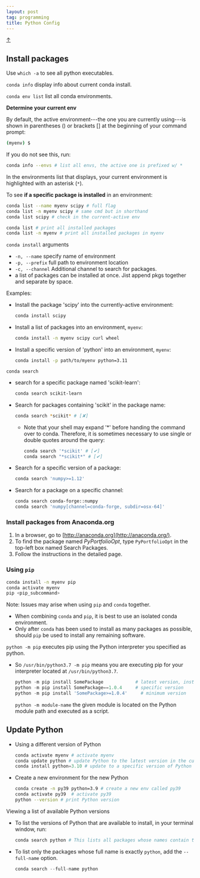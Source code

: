 ```yaml
---
layout: post
tag: programming
title: Python Config
---
```


<a class="top-link hide" href="#" id="js-top">↑</a>

## Install packages

Use `which -a`  to see all python executables.



`conda info` display info about current conda install.



`conda env list` list all conda environments.

**Determine your current env**

By default, the active environment---the one you are currently using---is shown in parentheses () or brackets [] at the beginning of your command prompt:

```bash
(myenv) $
```

If you do not see this, run:

```bash
conda info --envs # list all envs, the active one is prefixed w/ *
```

In the environments list that displays, your current environment is highlighted with an asterisk (`*`).



To see **if a specific package is installed** in an environment:

```bash
conda list --name myenv scipy # full flag
conda list -n myenv scipy # same cmd but in shorthand
conda list scipy # check in the current-active env

conda list # print all installed packages
conda list -n myenv # print all installed packages in myenv
```



`conda install` arguments

- `-n, --name` specify name of environment
- `-p, --prefix` full path to environment location
- `-c, --channel` Additional channel to search for packages.
- a list of packages can be installed at once. Jist append pkgs together and separate by space.

Examples:

- Install the package 'scipy' into the currently-active environment:
  ```bash
  conda install scipy
  ```

- Install a list of packages into an environment, `myenv`:
  ```bash
  conda install -n myenv scipy curl wheel
  ```

- Install a specific version of 'python' into an environment, `myenv`:
  ```bash
  conda install -p path/to/myenv python=3.11
  ```



`conda search`

- search for a specific package named 'scikit-learn':
  ```bash
  conda search scikit-learn
  ```

- Search for packages containing 'scikit' in the package name:
  ```bash
  conda search *scikit* # [✘]
  ```
  - Note that your shell may expand '*' before handing the command over to conda. Therefore, it is sometimes necessary to use single or double quotes around the query:
    ```bash
    conda search '*scikit' # [✔]
    conda search "*scikit*" # [✔]
    ```

- Search for a specific version of a package:
  ```bash
  conda search 'numpy>=1.12'
  ```

- Search for a package on a specific channel:
  ```bash
  conda search conda-forge::numpy
  conda search 'numpy[channel=conda-forge, subdir=osx-64]'
  ```



### Install packages from Anaconda.org

1. In a browser, go to [http://anaconda.org](http://anaconda.org/).
2. To find the package named *PyPortfolioOpt*, type `PyPortfolioOpt` in the top-left box named Search Packages.
3. Follow the instructions in the detailed page.



### Using `pip`

```bash
conda install -n myenv pip
conda activate myenv
pip <pip_subcommand>
```

Note: Issues may arise when using `pip` and `conda` together. 

- When combining `conda` and `pip`, it is best to use an isolated conda environment. 
- Only after `conda` has been used to install as many packages as possible, should `pip` be used to install any remaining software.



`python -m pip`  executes pip using the Python interpreter you specified as python. 

- So `/usr/bin/python3.7 -m pip` means you are executing pip for your interpreter located at `/usr/bin/python3.7`.

  ```python
  python -m pip install SomePackage            # latest version, installed in the correct location for the python version you are using
  python -m pip install SomePackage==1.0.4     # specific version
  python -m pip install 'SomePackage>=1.0.4'     # minimum version
  ```

  `python -m module-name` the given module is located on the Python module path and executed as a script. 

  





## Update Python

- Using a different version of Python 

  ```py
  conda activate myenv # activate myenv
  conda update python # update Python to the latest version in the current env
  conda install python=3.10 # update to a specific version of Python
  ```

- Create a new environment for the new Python

  ```bash
  conda create -n py39 python=3.9 # create a new env called py39
  conda activate py39  # activate py39
  python --version # print Python version
  ```




Viewing a list of available Python versions

- To list the versions of Python that are available to install, in your terminal window, run:

  ```python
  conda search python # This lists all packages whose names contain the text `python`.
  ```

- To list only the packages whose full name is exactly `python`, add the `--full-name` option. 

  ```python
  conda search --full-name python
  ```